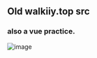 ## Old walkiiy.top src
### also a vue practice.
![image](https://github.com/Walkiiiy/WalkiiiySite_Old/blob/master/pic.png)
